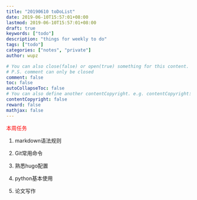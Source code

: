 ```yaml
---
title: "20190610 toDoList"
date: 2019-06-10T15:57:01+08:00
lastmod: 2019-06-10T15:57:01+08:00
draft: true
keywords: ["todo"]
description: "things for weekly to do"
tags: ["todo"]
categories: ["notes", "private"]
author: wupz

# You can also close(false) or open(true) something for this content.
# P.S. comment can only be closed
comment: false
toc: false
autoCollapseToc: false
# You can also define another contentCopyright. e.g. contentCopyright: "This is another copyright."
contentCopyright: false
reward: false
mathjax: false
---
```



<div align="left" style="color:red">本周任务</div>

1. markdown语法规则

2. Git常用命令

3. 熟悉hugo配置

4. python基本使用

5. 论文写作

<!--more-->
